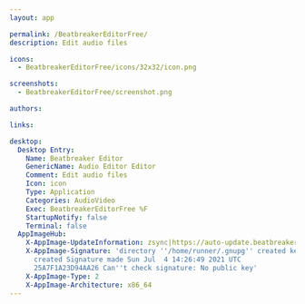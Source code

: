 ```yaml
---
layout: app

permalink: /BeatbreakerEditorFree/
description: Edit audio files

icons:
  - BeatbreakerEditorFree/icons/32x32/icon.png

screenshots:
  - BeatbreakerEditorFree/screenshot.png

authors:

links:

desktop:
  Desktop Entry:
    Name: Beatbreaker Editor
    GenericName: Audio Editor Editor
    Comment: Edit audio files
    Icon: icon
    Type: Application
    Categories: AudioVideo
    Exec: BeatbreakerEditorFree %F
    StartupNotify: false
    Terminal: false
  AppImageHub:
    X-AppImage-UpdateInformation: zsync|https://auto-update.beatbreaker.net/editor/free/linux/BeatbreakerEditorFree-latest.AppImage.zsync
    X-AppImage-Signature: 'directory ''/home/runner/.gnupg'' created keybox ''/home/runner/.gnupg/pubring.kbx''
      created Signature made Sun Jul  4 14:26:49 2021 UTC                using DSA key
      25A7F1A23D94AA26 Can''t check signature: No public key'
    X-AppImage-Type: 2
    X-AppImage-Architecture: x86_64
---
```

